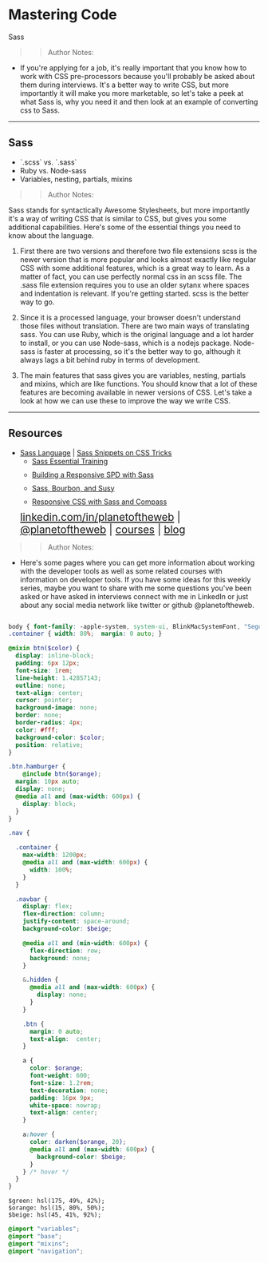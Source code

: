 
<!-- .slide: data-state="title" -->

# Mastering Code
Sass

> > Author Notes:

- If you're applying for a job, it's really important that you know how to work with CSS pre-processors because you'll probably be asked about them during interviews. It's a better way to write CSS, but more importantly it will make you more marketable, so let's take a peek at what Sass is, why you need it and then look at an example of converting css to Sass.

---

## Sass

<ul>
  <li class="fragment">`.scss` vs. `.sass`</li>
  <li class="fragment">Ruby vs. Node-sass</li>
  <li class="fragment">Variables, nesting, partials, mixins</li>
</ul>

> > Author Notes:

Sass stands for syntactically Awesome Stylesheets, but more importantly it's a way of writing CSS that is similar to CSS, but gives you some additional capabilities. Here's some of the essential things you need to know about the language.

1. First there are two versions and therefore two file extensions scss is the newer version that is more popular and looks almost exactly like regular CSS with some additional features, which is a great way to learn. As a matter of fact, you can use perfectly normal css in an scss file. The .sass file extension requires you to use an older sytanx where spaces and indentation is relevant. If you're getting started. scss is the better way to go.

2. Since it is a processed language, your browser doesn't understand those files without translation. There are two main ways of translating sass. You can use Ruby, which is the original language and a lot harder to install, or you can use Node-sass, which is a nodejs package. Node-sass is faster at processing, so it's the better way to go, although it always lags a bit behind ruby in terms of development.

3. The main features that sass gives you are variables, nesting, partials and mixins, which are like functions. You should know that a lot of these features are becoming available in newer versions of CSS. Let's take a look at how we can use these to improve the way we write CSS.

---
## Resources
<ul>
  <li><a href="http://sass-lang.com/">Sass Language</a> | <a href="https://css-tricks.com/snippets/sass/">Sass Snippets on CSS Tricks</a></li>
  <li style="list-style: none;">
    <ul>
      <li style="margin-bottom: 10px"><a href="https://www.linkedin.com/learning/sass-essential-training">Sass Essential Training</a></li>
      <li style="margin-bottom: 10px"><a href="https://www.linkedin.com/learning/building-a-responsive-single-page-design-with-sass">Building a Responsive SPD with Sass</a></li>
      <li style="margin-bottom: 10px"><a href="https://www.linkedin.com/learning/responsive-css-workflow-with-sass-bourbon-and-susy">Sass, Bourbon, and Susy</a></li>
      <li style="margin-bottom: 10px"><a href="https://www.linkedin.com/learning/responsive-css-with-sass-and-compass">Responsive CSS with Sass and Compass</a></li>
    </ul>
  <li style="list-style: none; font-size: 1.3rem;"><a href="hhttps://www.linkedin.com/in/planetoftheweb">linkedin.com/in/planetoftheweb</a> | <a href="https://www.twitter.com/planetoftheweb">@planetoftheweb</a> | <a href="https://www.linkedin.com/learning/instructors/ray-villalobos">courses</a> | <a href="https://raybo.org">blog</a></li>
</ul>

> > Author Notes:

- Here's some pages where you can get more information about working with the developer tools as well as some related courses with information on developer tools. If you have some ideas for this weekly series, maybe you want to share with me some questions you've been asked or have asked in interviews connect with me in LinkedIn or just about any social media network like twitter or github @planetoftheweb.


```_base.scss

body { font-family: -apple-system, system-ui, BlinkMacSystemFont, "Segoe UI", Roboto, "Helvetica Neue", Arial, sans-serif; font-size: 1.5rem; margin: 0; padding: 0; }
.container { width: 80%;  margin: 0 auto; }

```

```_mixins.scss
@mixin btn($color) {
  display: inline-block;
  padding: 6px 12px;
  font-size: 1rem;
  line-height: 1.42857143;
  outline: none;
  text-align: center;
  cursor: pointer;
  background-image: none;
  border: none;
  border-radius: 4px;
  color: #fff;
  background-color: $color;
  position: relative;
}

.btn.hamburger {
	@include btn($orange);
  margin: 10px auto;
  display: none;
  @media all and (max-width: 600px) {
    display: block;
  }
}
```

```_nav.scss
.nav {

  .container {
    max-width: 1200px;
    @media all and (max-width: 600px) {
      width: 100%;
    }
  }

  .navbar {
    display: flex;
    flex-direction: column;
    justify-content: space-around;
    background-color: $beige;

    @media all and (min-width: 600px) {
      flex-direction: row;
      background: none;
    }

    &.hidden {
      @media all and (max-width: 600px) {
        display: none;
      }
    }

    .btn {
      margin: 0 auto;
      text-align:  center;
    }

    a {
      color: $orange;
      font-weight: 600;
      font-size: 1.2rem;
      text-decoration: none;
      padding: 16px 9px;
      white-space: nowrap;
      text-align: center;
    }

    a:hover {
      color: darken($orange, 20);
      @media all and (max-width: 600px) {
        background-color: $beige;
      }
    } /* hover */
  }
}
```

```_variables
$green: hsl(175, 49%, 42%);
$orange: hsl(15, 80%, 50%);
$beige: hsl(45, 41%, 92%);
```


```styles.scss
@import "variables";
@import "base";
@import "mixins";
@import "navigation";
```
